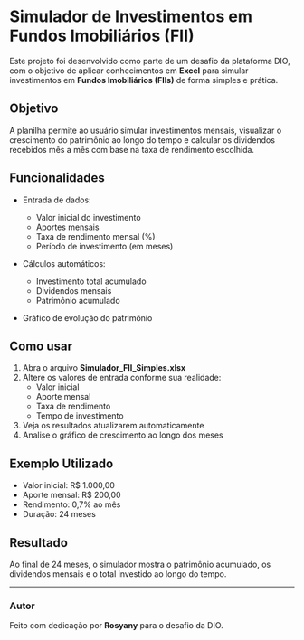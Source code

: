 
# Simulador de Investimentos em Fundos Imobiliários (FII)

Este projeto foi desenvolvido como parte de um desafio da plataforma DIO, com o objetivo de aplicar conhecimentos em **Excel** para simular investimentos em **Fundos Imobiliários (FIIs)** de forma simples e prática.

## Objetivo

A planilha permite ao usuário simular investimentos mensais, visualizar o crescimento do patrimônio ao longo do tempo e calcular os dividendos recebidos mês a mês com base na taxa de rendimento escolhida.

## Funcionalidades

- Entrada de dados:
  - Valor inicial do investimento
  - Aportes mensais
  - Taxa de rendimento mensal (%)
  - Período de investimento (em meses)

- Cálculos automáticos:
  - Investimento total acumulado
  - Dividendos mensais
  - Patrimônio acumulado

- Gráfico de evolução do patrimônio

## Como usar

1. Abra o arquivo **Simulador_FII_Simples.xlsx**
2. Altere os valores de entrada conforme sua realidade:
   - Valor inicial
   - Aporte mensal
   - Taxa de rendimento
   - Tempo de investimento
3. Veja os resultados atualizarem automaticamente
4. Analise o gráfico de crescimento ao longo dos meses

## Exemplo Utilizado

- Valor inicial: R$ 1.000,00  
- Aporte mensal: R$ 200,00  
- Rendimento: 0,7% ao mês  
- Duração: 24 meses

## Resultado

Ao final de 24 meses, o simulador mostra o patrimônio acumulado, os dividendos mensais e o total investido ao longo do tempo.

---

### Autor

Feito com dedicação por **Rosyany** para o desafio da DIO.
